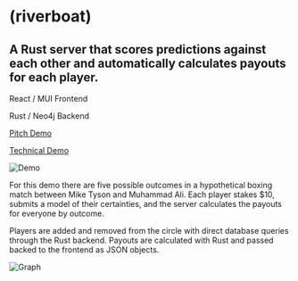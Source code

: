 # (riverboat)
## A Rust server that scores predictions against each other and automatically calculates payouts for each player.

React / MUI Frontend

Rust / Neo4j Backend

[Pitch Demo](https://vimeo.com/manage/videos/728569619/10ce03d124)

[Technical Demo](https://vimeo.com/manage/videos/728569658/8de7163ea9)

![Demo](/../media/gif/hero.gif?raw=true "Demo")

For this demo there are five possible outcomes in a hypothetical boxing match between Mike Tyson and Muhammad Ali. 
Each player stakes $10, submits a model of their certainties, and the server calculates the payouts for everyone by outcome.

Players are added and removed from the circle with direct database queries through the Rust backend. Payouts are calculated with Rust and passed backed to the frontend as JSON objects.

![Graph](/../media/jpg/graph.jpg?raw=true "Graph")
